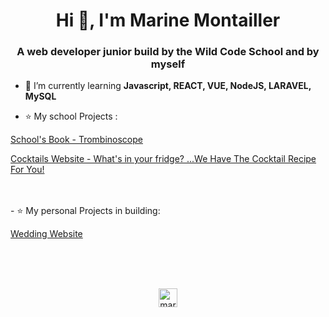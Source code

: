 <h1 align="center">Hi 👋, I'm Marine Montailler</h1>
<h3 align="center">A web developer junior build by the Wild Code School and by myself</h3>

- 🌱 I’m currently learning **Javascript, REACT, VUE, NodeJS, LARAVEL, MySQL**

- ⭐️ My school Projects :

<p>
<a href="https://wildcodeschool.github.io/Lyon-js-202005-project-Trombino/" target="blank">School's Book - Trombinoscope</a>
</p>
<p>
<a href="https://shakeit.netlify.app/" target="blank">Cocktails Website - What's in your fridge? ...We Have The Cocktail Recipe For You!</a>
</p>

<br/>
<br/>
- ⭐️ My personal Projects in building:

<p>
<a href="https://laura-damien.netlify.app/" target="blank">Wedding Website</a>
</p>
<br/>
<br/>
<br/>

<p align="center">
<a href="https://www.linkedin.com/in/marine-montailler-193298185/" target="blank"><img align="center" src="https://cdn.jsdelivr.net/npm/simple-icons@3.0.1/icons/linkedin.svg" alt="marine montailler" height="30" width="30" /></a>
</p>
